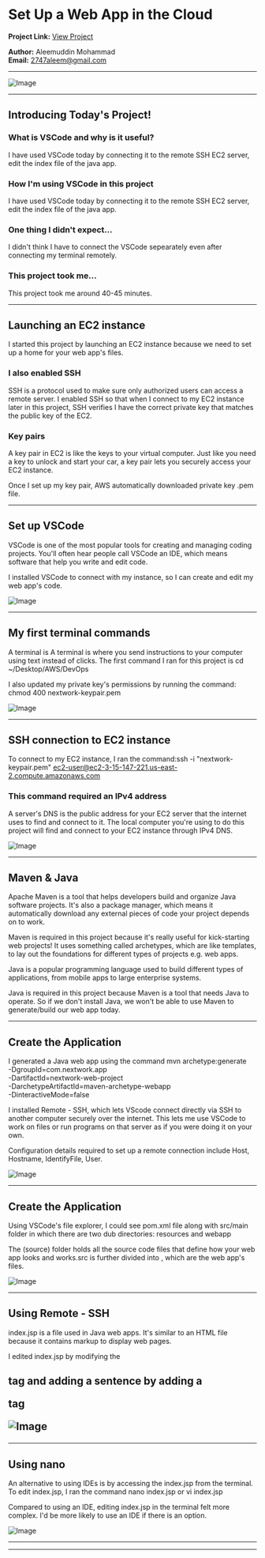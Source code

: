 

# Set Up a Web App in the Cloud

**Project Link:** [View Project](https://learn.nextwork.org/surprised_black_smart_goose/portfolio)

**Author:** Aleemuddin Mohammad  
**Email:** 2747aleem@gmail.com

---

![Image](http://learn.nextwork.org/surprised_black_smart_goose/uploads/aws-devops-vscode_7a1de541)

---

## Introducing Today's Project!

### What is VSCode and why is it useful?

I have used VSCode today by connecting it to the remote SSH EC2 server, edit the index file of the java app. 

### How I'm using VSCode in this project

I have used VSCode today by connecting it to the remote SSH EC2 server, edit the index file of the java app. 

### One thing I didn't expect...

I didn't think I have to connect the VSCode sepearately even after connecting my terminal remotely. 

### This project took me...

This project took me around 40-45 minutes.

---

## Launching an EC2 instance

 I started this project by launching an EC2 instance because we need to set up a home for your web app's files.

### I also enabled SSH

SSH is a protocol used to make sure only authorized users can access a remote server.  I enabled SSH so that when I connect to my EC2 instance later in this project, SSH verifies I have the correct private key that matches the public key of the EC2.

### Key pairs

A key pair in EC2 is like the keys to your virtual computer. Just like you need a key to unlock and start your car, a key pair lets you securely access your EC2 instance.

Once I set up my key pair, AWS automatically downloaded private key .pem file.

---

## Set up VSCode

VSCode is one of the most popular tools for creating and managing coding projects. You'll often hear people call VSCode an IDE, which means software that help you write and edit code. 

I installed VSCode to connect with my instance, so I can create and edit my web app's code.


![Image](http://learn.nextwork.org/surprised_black_smart_goose/uploads/aws-devops-vscode_53d05e68)

---

## My first terminal commands

A terminal is A terminal is where you send instructions to your computer using text instead of clicks. The first command I ran for this project is cd ~/Desktop/AWS/DevOps


I also updated my private key's permissions by running the command: chmod 400 nextwork-keypair.pem


![Image](http://learn.nextwork.org/surprised_black_smart_goose/uploads/aws-devops-vscode_9328ada1)

---

## SSH connection to EC2 instance

To connect to my EC2 instance, I ran the command:ssh -i "nextwork-keypair.pem" ec2-user@ec2-3-15-147-221.us-east-2.compute.amazonaws.com

### This command required an IPv4 address

A server's DNS  is the public address for your EC2 server that the internet uses to find and connect to it. The local computer you're using to do this project will find and connect to your EC2 instance through IPv4 DNS.

![Image](http://learn.nextwork.org/surprised_black_smart_goose/uploads/aws-devops-vscode_e3069dca)

---

## Maven & Java

Apache Maven is a tool that helps developers build and organize Java software projects. It's also a package manager, which means it automatically download any external pieces of code your project depends on to work.

Maven is required in this project because it's really useful for kick-starting web projects! It uses something called archetypes, which are like templates, to lay out the foundations for different types of projects e.g. web apps.

Java is a popular programming language used to build different types of applications, from mobile apps to large enterprise systems.

Java is required in this project because Maven is a tool that needs Java to operate. So if we don't install Java, we won't be able to use Maven to generate/build our web app today.

---

## Create the Application

I generated a Java web app using the command mvn archetype:generate \
   -DgroupId=com.nextwork.app \
   -DartifactId=nextwork-web-project \
   -DarchetypeArtifactId=maven-archetype-webapp \
   -DinteractiveMode=false


I installed Remote - SSH, which lets VScode connect directly via SSH to another computer securely over the internet. This lets me use VSCode to work on files or run programs on that server as if you were doing it on your own.

Configuration details required to set up a remote connection include Host, Hostname, IdentifyFile, User. 

![Image](http://learn.nextwork.org/surprised_black_smart_goose/uploads/aws-devops-vscode_2939cf01)

---

## Create the Application

Using VSCode's file explorer, I could see pom.xml file along with src/main folder in which there are two dub directories: resources and webapp 

The (source) folder holds all the source code files that define how your web app looks and works.src is further divided into , which are the web app's files. 

![Image](http://learn.nextwork.org/surprised_black_smart_goose/uploads/aws-devops-vscode_45f91fd7)

---

## Using Remote - SSH

index.jsp is a file used in Java web apps. It's similar to an HTML file because it contains markup to display web pages.

I edited index.jsp by modifying the <h2> tag and adding a sentence by adding a <p> tag

![Image](http://learn.nextwork.org/surprised_black_smart_goose/uploads/aws-devops-vscode_7a1de541)

---

## Using nano

An alternative to using IDEs is by accessing the index.jsp from the terminal. To edit index.jsp, I ran the command nano index.jsp or vi index.jsp

Compared to using an IDE, editing index.jsp in the terminal felt more complex. I'd be more likely to use an IDE if there is an option.

![Image](http://learn.nextwork.org/surprised_black_smart_goose/uploads/aws-devops-vscode_a3324ad41)

---

---
